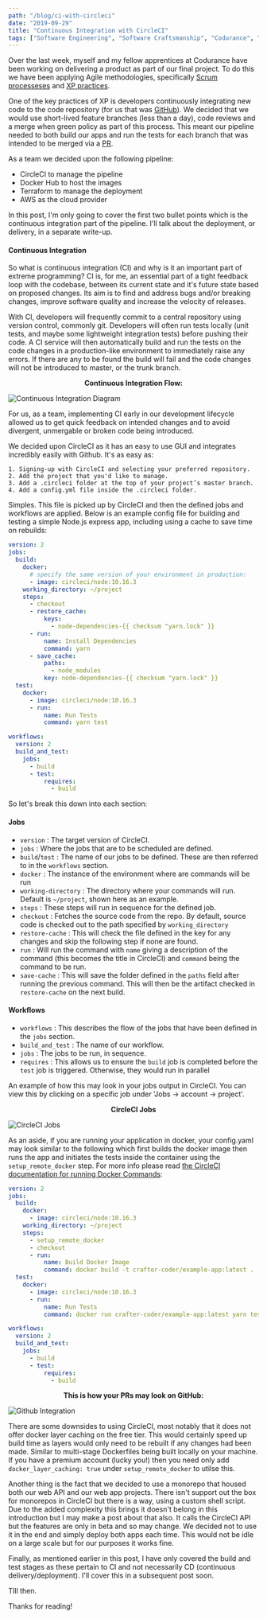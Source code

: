 ```yaml
---
path: "/blog/ci-with-circleci"
date: "2019-09-29"
title: "Continuous Integration with CircleCI"
tags: ["Software Engineering", "Software Craftsmanship", "Codurance", "Continous Integration", "DevOps"]
---
```

Over the last week, myself and my fellow apprentices at Codurance have been working on delivering a product as part of our final project. To do this we have been applying Agile methodologies, specifically [Scrum processeses](https://scrumguides.org/) and [XP practices](http://www.extremeprogramming.org/). 

One of the key practices of XP is developers continuously integrating new code to the code repository (for us that was [GitHub](https://github.com/)). We decided that we would use short-lived feature branches (less than a day), code reviews and a merge when green policy as part of this process. This meant our pipeline needed to both build our apps and run the tests for each branch that was intended to be merged via a [PR](https://help.github.com/en/articles/about-pull-requests).

As a team we decided upon the following pipeline:

* CircleCI to manage the pipeline 
* Docker Hub to host the images 
* Terraform to manage the deployment
* AWS as the cloud provider

In this post, I'm only going to cover the first two bullet points which is the continuous integration part of the pipeline. I'll talk about the deployment, or delivery, in a separate write-up.

#### Continuous Integration
So what is continuous integration (CI) and why is it an important part of extreme programming? CI is, for me, an essential part of a tight feedback loop with the codebase, between its current state and it's future state based on proposed changes. Its aim is to find and address bugs and/or breaking changes, improve software quality and increase the velocity of releases. 

With CI, developers will frequently commit to a central repository using version control, commonly git. Developers will often run tests locally (unit tests, and maybe some lightweight integration tests) before pushing their code. A CI service will then automatically build and run the tests on the code changes in a production-like environment to immediately raise any errors. If there are any to be found the build will fail and the code changes will not be introduced to master, or the trunk branch.

**<center>Continuous Integration Flow:</center>**

![Continuous Integration Diagram](ci-diagram.png)

For us, as a team, implementing CI early in our development lifecycle allowed us to get quick feedback on intended changes and to avoid divergent, unmergable or broken code being introduced.

We decided upon CircleCI as it has an easy to use GUI and integrates incredibly easily with Github. It's as easy as:

```
1. Signing-up with CircleCI and selecting your preferred repository.
2. Add the project that you'd like to manage.
3. Add a .circleci folder at the top of your project’s master branch.
4. Add a config.yml file inside the .circleci folder.
```

Simples. This file is picked up by CircleCI and then the defined jobs and workflows are applied. Below is an example config file for building and testing a simple Node.js express app, including using a cache to save time on rebuilds:

```yaml
version: 2
jobs:
  build:
    docker:
      # specify the same version of your environment in production:
      - image: circleci/node:10.16.3
    working_directory: ~/project
    steps:
      - checkout
      - restore_cache:
          keys:
            - node-dependencies-{{ checksum "yarn.lock" }}
      - run: 
          name: Install Dependencies
          command: yarn
      - save_cache:
          paths:
            - node_modules
          key: node-dependencies-{{ checksum "yarn.lock" }}
  test:
    docker:
      - image: circleci/node:10.16.3
      - run:
          name: Run Tests
          command: yarn test

workflows:
  version: 2
  build_and_test:
    jobs:
      - build
      - test:
          requires:
            - build
```
So let's break this down into each section:

#### Jobs

* `version` : The target version of CircleCI.
* `jobs` : Where the jobs that are to be scheduled are defined.
* `build`/`test` : The name of our jobs to be defined. These are then referred to in the `workflows` section.
* `docker` : The instance of the environment where are commands will be run
* `working-directory` : The directory where your commands will run. Default is `~/project`, shown here as an example. 
* `steps` : These steps will run in sequence for the defined job.
* `checkout` : Fetches the source code from the repo. By default, source code is checked out to the path specified by `working_directory`
* `restore-cache` : This will check the file defined in the key for any changes and skip the following step if none are found.
* `run` : Will run the command with `name` giving a description of the command (this becomes the title in CircleCI) and `command` being the command to be run.
* `save-cache` : This will save the folder defined in the `paths` field after running the previous command. This will then be the artifact checked in `restore-cache` on the next build.

#### Workflows

* `workflows` : This describes the flow of the jobs that have been defined in the `jobs` section.
* `build_and_test` : The name of our workflow.
* `jobs` : The jobs to be run, in sequence.
* `requires` : This allows us to ensure the `build` job is completed before the `test` job is triggered. Otherwise, they would run in parallel 

An example of how this may look in your jobs output in CircleCI. You can view this by clicking on a specific job under 'Jobs -> account -> project'.

**<center>CircleCI Jobs</center>**

![CircleCI Jobs](ci-jobs.png)

As an aside, if you are running your application in docker, your config.yaml may look similar to the following which first builds the docker image then runs the app and initiates the tests inside the container using the `setup_remote_docker` step. For more info please read [the CircleCI documentation for running Docker Commands](https://circleci.com/docs/2.0/building-docker-images/):

```yaml
version: 2
jobs:
  build:
    docker:
      - image: circleci/node:10.16.3
    working_directory: ~/project
    steps:
      - setup_remote_docker
      - checkout
      - run: 
          name: Build Docker Image
          command: docker build -t crafter-coder/example-app:latest .
  test:
    docker:
      - image: circleci/node:10.16.3
      - run:
          name: Run Tests
          command: docker run crafter-coder/example-app:latest yarn test

workflows:
  version: 2
  build_and_test:
    jobs:
      - build
      - test:
          requires:
            - build
```

**<center>This is how your PRs may look on GitHub:</center>**

![Github Integration](github-integration.png)

There are some downsides to using CircleCI, most notably that it does not offer docker layer caching on the free tier. This would certainly speed up build time as layers would only need to be rebuilt if any changes had been made. Similar to multi-stage Dockerfiles being built locally on your machine. If you have a premium account (lucky you!) then you need only add `docker_layer_caching: true` under `setup_remote_docker` to utilse this.

Another thing is the fact that we decided to use a monorepo that housed both our web API and our web app projects. There isn't support out the box for monorepos in CircleCI but there is a way, using a custom shell script. Due to the added complexity this brings it doesn't belong in this introduction but I may make a post about that also. It calls the CircleCI API but the features are only in beta and so may change. We decided not to use it in the end and simply deploy both apps each time. This would not be idle on a large scale but for our purposes it works fine. 

Finally, as mentioned earlier in this post, I have only covered the build and test stages as these pertain to CI and not necessarily CD (continuous delivery/deployment). I'll cover this in a subsequent post soon.

TIll then. 

Thanks for reading!